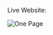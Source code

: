 Live Website:

![One Page](https://github.com/LaShihon/One-Page/assets/148841107/3549ab3b-34ec-4ef9-b8ff-dd5a96641b9b)

